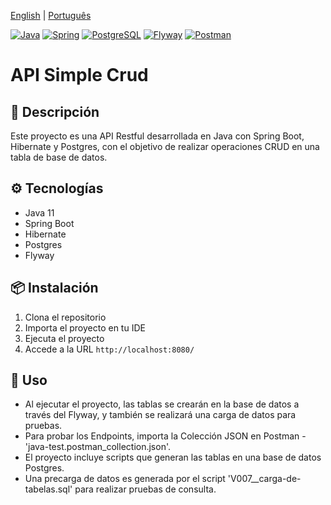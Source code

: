 [English](README.md) | [Português](README.pt.md)

[![Java](https://img.shields.io/badge/Java-ED8B00?style=for-the-badge&logo=java&logoColor=white)](https://www.oracle.com/java/technologies/javase-jdk11-downloads.html)
[![Spring](https://img.shields.io/badge/Spring-6DB33F?style=for-the-badge&logo=spring&logoColor=white)](https://spring.io/projects/spring-boot)
[![PostgreSQL](https://img.shields.io/badge/PostgreSQL-316192?style=for-the-badge&logo=postgresql&logoColor=white)](https://www.postgresql.org/)
[![Flyway](https://img.shields.io/badge/Flyway-fa023c?style=for-the-badge&logo=flyway&logoColor=white)](https://flywaydb.org/)
[![Postman](https://img.shields.io/badge/Postman-FF6C37?style=for-the-badge&logo=postman&logoColor=white)](https://www.postman.com/)

# API Simple Crud
## 📝 Descripción
Este proyecto es una API Restful desarrollada en Java con Spring Boot, Hibernate y Postgres, con el objetivo de realizar operaciones CRUD en una tabla de base de datos.

## ⚙️ Tecnologías
- Java 11
- Spring Boot
- Hibernate
- Postgres
- Flyway

## 📦 Instalación
1. Clona el repositorio
2. Importa el proyecto en tu IDE
3. Ejecuta el proyecto
4. Accede a la URL `http://localhost:8080/`

## 🚀 Uso
- Al ejecutar el proyecto, las tablas se crearán en la base de datos a través del Flyway, y también se realizará una carga de datos para pruebas.
- Para probar los Endpoints, importa la Colección JSON en Postman - 'java-test.postman_collection.json'.
- El proyecto incluye scripts que generan las tablas en una base de datos Postgres.
- Una precarga de datos es generada por el script 'V007__carga-de-tabelas.sql' para realizar pruebas de consulta.
